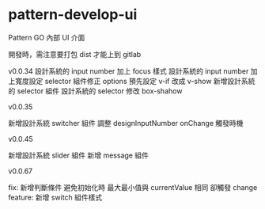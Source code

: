 # pattern-develop-ui

Pattern GO 內部 UI 介面

開發時，需注意要打包 dist 才能上到 gitlab

v0.0.34
設計系統的 input number 加上 focus 樣式
設計系統的 input number 加上寬度設定
selector 組件修正 options 預先設定 v-if 改成 v-show
新增設計系統的 selector 組件
設計系統的 selector 修改 box-shahow

v0.0.35

新增設計系統 switcher 組件
調整 designInputNumber onChange 觸發時機

v0.0.45

新增設計系統 slider 組件
新增 message 組件

v0.0.67

fix: 新增判斷條件 避免初始化時 最大最小值與 currentValue 相同 卻觸發 change
feature: 新增 switch 組件樣式

